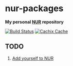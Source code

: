 # nur-packages

**My personal [NUR](https://github.com/nix-community/NUR) repository**

[![Build Status](https://api.travis-ci.com/dadada/nur-packages.svg?branch=master)](https://travis-ci.com/github/dadada/nur-packages)
[![Cachix Cache](https://img.shields.io/badge/cachix-dadada-blue.svg)](https://dadada.cachix.org)

## TODO

1. [Add yourself to NUR](https://github.com/nix-community/NUR#how-to-add-your-own-repository)

